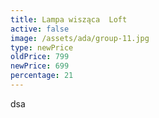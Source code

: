 ```yaml
---
title: Lampa wisząca  Loft
active: false
image: /assets/ada/group-11.jpg
type: newPrice
oldPrice: 799
newPrice: 699
percentage: 21
---
```

dsa
